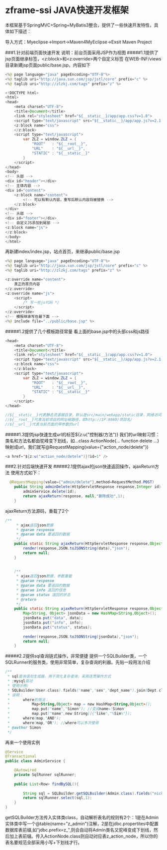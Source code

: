 zframe-ssi JAVA快速开发框架
===============

本框架基于SpringMVC+Spring+MyBatis3整合，提供了一些快速开发特性，具体如下描述：

导入方式：Myeclipse->Import->Maven4MyEclipse->Exsit Maven Project

###1.针对前端页面快速开发
说明：前台页面采用JSP作为视图
#####1.1提供了jsp页面继承标签，\<z:block\>和\<z:override\>两个自定义标签
在WEB-INF/views目录新建jsp页面public/base.jsp，内容如下
```java
<%@ page language="java" pageEncoding="UTF-8"%>
<%@ taglib uri="http://java.sun.com/jsp/jstl/core" prefix="c" %>
<%@ taglib uri="http://zlzkj.com/tags" prefix="z" %>

<!DOCTYPE html>
<html>
<head>
	<meta charset="UTF-8">
	<title>Document</title>
	<link rel="stylesheet" href="${__static__}/app/app.css?v=1.0">
	<script type="text/javascript" src="${__static__}/app/app.js?v=2.1.1"></script>
	<z:block name="css">
	</z:block>
	<script type="text/javascript">
		var ZLZ = window.ZLZ = {
			"ROOT"   : "${__root__}",
			"URL"    : "${__url__}",
			"STATIC" : "${__static__}"
		}
	</script>
</head>
<body>
<!-- 头部 -->
<div id="header"></div>
<!-- 主体内容 -->
<div id="content">
	<z:block name="content">
		<!-- 可以有默认内容，重写后默认内容将被替换 -->
	</z:block>
</div>
<!-- 头部 -->
<div id="footer"></div>
<!-- 自定义JS添加到尾部 -->
<z:block name="js">
</z:block>
</body>
</html>
```
再新建index/index.jsp，站点首页，来继承public/base.jsp
```java
<%@ page language="java" pageEncoding="UTF-8"%>
<%@ taglib uri="http://java.sun.com/jsp/jstl/core" prefix="c" %>
<%@ taglib uri="http://zlzkj.com/tags" prefix="z" %>

<z:override name="content">  
	真正的首页内容
</z:override>
<z:override name="js">
	<script>
		/* 写一些js代码 */
	</script>
</z:override>
<!-- 模板继承写在最下面 -->
<%@ include file="../public/base.jsp" %>
```
#####1.2提供了几个模板路径常量
看上面的base.jsp中的头部css和js路径
```java
<head>
	<meta charset="UTF-8">
	<title>Document</title>
	<link rel="stylesheet" href="${__static__}/app/app.css?v=1.0">
	<script type="text/javascript" src="${__static__}/app/app.js?v=2.1.1"></script>
	<z:block name="css">
	</z:block>
	<script type="text/javascript">
		var ZLZ = window.ZLZ = {
			"ROOT"   : "${__root__}",
			"URL"    : "${__url__}",
			"STATIC" : "${__static__}"
		}
	</script>
</head>

//${__static__}代表静态资源跟目录，默认是src/main/webapp/static目录，网络访问路径为http://IP:8080/项目名/static/
//${__root__}代表当前项目的网址根路径，即http://IP:8080/项目名/
//${__url__}代表当前页面的带参数的url
```
#####1.3提供jsp快速生成url的标签${z:u("控制器/方法")}
我们的url映射习惯：类名和方法名都由驼峰变下划线，如...class ActionNode{... function delete ...}映射成url，我们就写@RequestMapping(value={"action_node/delete"})
```java
<a href='${z:u("action_node/detele")}?id=1' />
```
###2.针对后端快速开发
#####2.1提供ajax的json快速返回操作，ajaxReturn方法
使用方式如下：
```java
  @RequestMapping(value={"admin/delete"},method=RequestMethod.POST)
	public String adminDelete(HttpServletResponse response,Integer id) {
		adminService.delete(id);
		return ajaxReturn(response, null,"删除成功",1);
	}
```
ajaxReturn方法源码，重载了2个
```java
/**
	 * ajax返回json数据
	 * @param response
	 * @param data 要返回的数据
	 */
	public static String ajaxReturn(HttpServletResponse response,Object data){
		render(response,JSON.toJSONString(data),"json");
		return null;
	}
	
	
	/**
	 * ajax返回json数据，参数重载
	 * @param response
	 * @param data 要返回的数据
	 * @param info 返回的信息
	 * @param status 返回的状态
	 * @return
	 */
	public static String ajaxReturn(HttpServletResponse response,Object data,String info,int status){
		Map<String, Object> jsonData = new HashMap<String,Object>();
		jsonData.put("data", data);
		jsonData.put("info", info);
		jsonData.put("status", status);
		
		render(response,JSON.toJSONString(jsonData),"json");
		return null;
	}
```
#####2.2提供sql查询链式操作，非常便捷
提供一个SQLBuilder类，一个SQLRunner的服务类，使用非常简单，复杂查询的利器。先贴一段用法介绍
```java
/**
 * sql查询语句生成器，用于简化复杂查询，采用连贯操作方式
 * ;mysql驱动
 * 使用示例:
 * SQLBuilder(User.class).fields("name","sex","dept_name").join(Dept.class,"User.did=Dept.id").where(HashMap).order("name","desc").page(1,10).buildSql();
 * 说明：
 * 		where的用法：
 * 			Map<String,Object> map = new HashMap<String,Object>();
 * 			map.put("name","Simon"); //变成name='Simon'
 * 			map.put("name",new String[]{"like","%Sim%"});
 * 		where(map,"AND");
 * 		where(map,"OR"); //where可以多次使用
 * @author Simon
 */
```
再来一个使用实例
```java
@Service
@Transactional
public class AdminService {

	@Autowired
	private SqlRunner sqlRunner;
	
	public List<Row> findBySQL(){
		
		String sql = SQLBuilder.getSQLBuilder(Admin.class).fields("nickname,login_name,add_time").where("id=#{0}").buildSql();
		return sqlRunner.select(sql,1);
	}
}
```
getSQLBuilder方法传入实体类class，自动解析表名的规则有2个：1是在Admin实体类中写一个@table(name="z_admin")注解，2是在jdbc.propertites中配置数据库表前缀,如"jdbc.prefix=z_",则会自动将Admin类名又驼峰变成下划线，然后加上表前缀。传入ActionNode.class则自动对应表z_action_node，所以你的表名要规范全部采用小写+下划线才行。
